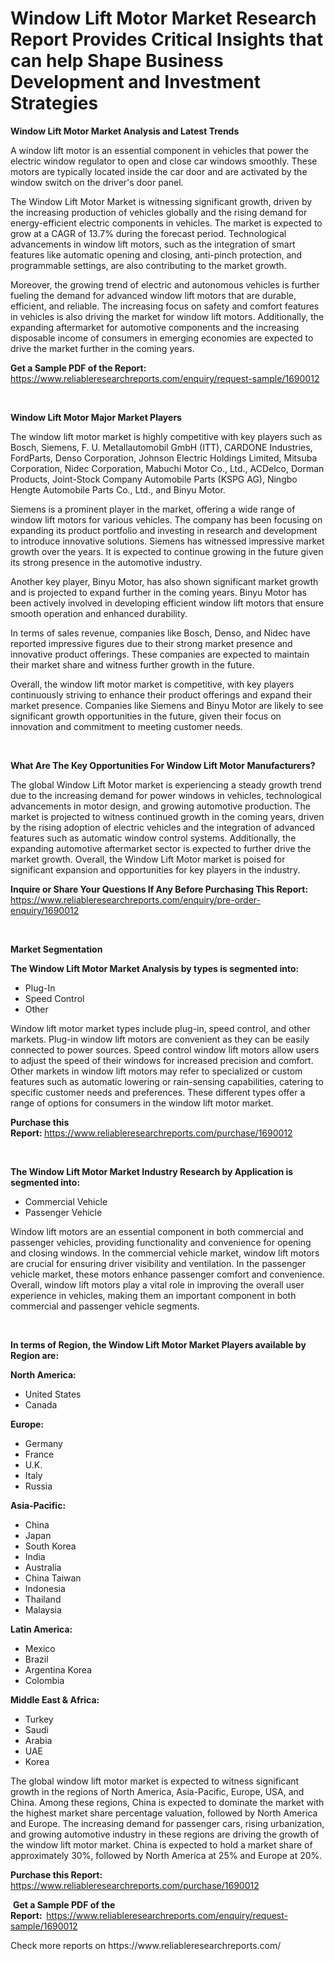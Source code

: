 <p><h1>Window Lift Motor Market Research Report Provides Critical Insights that can help Shape Business Development and Investment Strategies</h1></p><p><strong>Window Lift Motor Market Analysis and Latest Trends</strong></p>
<p><p>A window lift motor is an essential component in vehicles that power the electric window regulator to open and close car windows smoothly. These motors are typically located inside the car door and are activated by the window switch on the driver's door panel.</p><p>The Window Lift Motor Market is witnessing significant growth, driven by the increasing production of vehicles globally and the rising demand for energy-efficient electric components in vehicles. The market is expected to grow at a CAGR of 13.7% during the forecast period. Technological advancements in window lift motors, such as the integration of smart features like automatic opening and closing, anti-pinch protection, and programmable settings, are also contributing to the market growth.</p><p>Moreover, the growing trend of electric and autonomous vehicles is further fueling the demand for advanced window lift motors that are durable, efficient, and reliable. The increasing focus on safety and comfort features in vehicles is also driving the market for window lift motors. Additionally, the expanding aftermarket for automotive components and the increasing disposable income of consumers in emerging economies are expected to drive the market further in the coming years.</p></p>
<p><strong>Get a Sample PDF of the Report:&nbsp;</strong> <a href="https://www.reliableresearchreports.com/enquiry/request-sample/1690012">https://www.reliableresearchreports.com/enquiry/request-sample/1690012</a></p>
<p>&nbsp;</p>
<p><strong>Window Lift Motor Major Market Players</strong></p>
<p><p>The window lift motor market is highly competitive with key players such as Bosch, Siemens, F. U. Metallautomobil GmbH (ITT), CARDONE Industries, FordParts, Denso Corporation, Johnson Electric Holdings Limited, Mitsuba Corporation, Nidec Corporation, Mabuchi Motor Co., Ltd., ACDelco, Dorman Products, Joint-Stock Company Automobile Parts (KSPG AG), Ningbo Hengte Automobile Parts Co., Ltd., and Binyu Motor.</p><p>Siemens is a prominent player in the market, offering a wide range of window lift motors for various vehicles. The company has been focusing on expanding its product portfolio and investing in research and development to introduce innovative solutions. Siemens has witnessed impressive market growth over the years. It is expected to continue growing in the future given its strong presence in the automotive industry.</p><p>Another key player, Binyu Motor, has also shown significant market growth and is projected to expand further in the coming years. Binyu Motor has been actively involved in developing efficient window lift motors that ensure smooth operation and enhanced durability.</p><p>In terms of sales revenue, companies like Bosch, Denso, and Nidec have reported impressive figures due to their strong market presence and innovative product offerings. These companies are expected to maintain their market share and witness further growth in the future.</p><p>Overall, the window lift motor market is competitive, with key players continuously striving to enhance their product offerings and expand their market presence. Companies like Siemens and Binyu Motor are likely to see significant growth opportunities in the future, given their focus on innovation and commitment to meeting customer needs.</p></p>
<p>&nbsp;</p>
<p><strong>What Are The Key Opportunities For Window Lift Motor Manufacturers?</strong></p>
<p><p>The global Window Lift Motor market is experiencing a steady growth trend due to the increasing demand for power windows in vehicles, technological advancements in motor design, and growing automotive production. The market is projected to witness continued growth in the coming years, driven by the rising adoption of electric vehicles and the integration of advanced features such as automatic window control systems. Additionally, the expanding automotive aftermarket sector is expected to further drive the market growth. Overall, the Window Lift Motor market is poised for significant expansion and opportunities for key players in the industry.</p></p>
<p><strong>Inquire or Share Your Questions If Any Before Purchasing This Report:</strong> <a href="https://www.reliableresearchreports.com/enquiry/pre-order-enquiry/1690012">https://www.reliableresearchreports.com/enquiry/pre-order-enquiry/1690012</a></p>
<p>&nbsp;</p>
<p><strong>Market Segmentation</strong></p>
<p><strong>The Window Lift Motor Market Analysis by types is segmented into:</strong></p>
<p><ul><li>Plug-In</li><li>Speed Control</li><li>Other</li></ul></p>
<p><p>Window lift motor market types include plug-in, speed control, and other markets. Plug-in window lift motors are convenient as they can be easily connected to power sources. Speed control window lift motors allow users to adjust the speed of their windows for increased precision and comfort. Other markets in window lift motors may refer to specialized or custom features such as automatic lowering or rain-sensing capabilities, catering to specific customer needs and preferences. These different types offer a range of options for consumers in the window lift motor market.</p></p>
<p><strong>Purchase this Report:&nbsp;</strong><a href="https://www.reliableresearchreports.com/purchase/1690012">https://www.reliableresearchreports.com/purchase/1690012</a></p>
<p>&nbsp;</p>
<p><strong>The Window Lift Motor Market Industry Research by Application is segmented into:</strong></p>
<p><ul><li>Commercial Vehicle</li><li>Passenger Vehicle</li></ul></p>
<p><p>Window lift motors are an essential component in both commercial and passenger vehicles, providing functionality and convenience for opening and closing windows. In the commercial vehicle market, window lift motors are crucial for ensuring driver visibility and ventilation. In the passenger vehicle market, these motors enhance passenger comfort and convenience. Overall, window lift motors play a vital role in improving the overall user experience in vehicles, making them an important component in both commercial and passenger vehicle segments.</p></p>
<p>&nbsp;</p>
<p><strong>In terms of Region, the Window Lift Motor Market Players available by Region are:</strong></p>
<p>
    <p> <strong> North America: </strong>
        <ul>
            <li>United States</li>
            <li>Canada</li>
        </ul>
        </p> 
    <p> <strong> Europe: </strong>
        <ul>
            <li>Germany</li>
            <li>France</li>
            <li>U.K.</li>
            <li>Italy</li>
            <li>Russia</li>
        </ul>
        </p> 
    <p> <strong> Asia-Pacific: </strong>
        <ul>
            <li>China</li>
            <li>Japan</li>
            <li>South Korea</li>
            <li>India</li>
            <li>Australia</li>
            <li>China Taiwan</li>
            <li>Indonesia</li>
            <li>Thailand</li>
            <li>Malaysia</li>
        </ul>
        </p> 
    <p> <strong> Latin America: </strong>
        <ul>
            <li>Mexico</li>
            <li>Brazil</li>
            <li>Argentina Korea</li>
            <li>Colombia</li>
        </ul>
        </p> 
    <p> <strong> Middle East & Africa: </strong>
        <ul>
            <li>Turkey</li>
            <li>Saudi</li>
            <li>Arabia</li>
            <li>UAE</li>
            <li>Korea</li>
        </ul>
    </p>
    </p>
<p><p>The global window lift motor market is expected to witness significant growth in the regions of North America, Asia-Pacific, Europe, USA, and China. Among these regions, China is expected to dominate the market with the highest market share percentage valuation, followed by North America and Europe. The increasing demand for passenger cars, rising urbanization, and growing automotive industry in these regions are driving the growth of the window lift motor market. China is expected to hold a market share of approximately 30%, followed by North America at 25% and Europe at 20%.</p></p>
<p><strong>Purchase this Report: </strong><a href="https://www.reliableresearchreports.com/purchase/1690012">https://www.reliableresearchreports.com/purchase/1690012</a></p>
<p>&nbsp;<strong>Get a Sample PDF of the Report:&nbsp;&nbsp;</strong><a href="https://www.reliableresearchreports.com/enquiry/request-sample/1690012">https://www.reliableresearchreports.com/enquiry/request-sample/1690012</a></p>
<p><strong></strong></p>
<p>Check more reports on https://www.reliableresearchreports.com/</p>